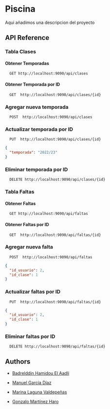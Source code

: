 
# Piscina 

Aqui añadimos una descripcion del proyecto




## API Reference

### Tabla Clases

#### Obtener Temporadas

```http
  GET http://localhost:9090/api/clases
```

#### Obtener Temporada por ID

```http
  GET  http://localhost:9090/api/clases/{id}
```

### Agregar nueva temporada

```http
  POST  http://localhost:9090/api/clases
```

### Actualizar temporada por ID

```http
  PUT  http://localhost:9090/api/clases/{id}
```
```json
{
  "temporada": "2022/23"
}
```

### Eliminar temporada por ID

```http
  DELETE http://localhost:9090/api/clases/{id}
```

### Tabla Faltas

#### Obtener Faltas

```http
  GET http://localhost:9090/api/faltas
```

#### Obtener Faltas por ID

```http
  GET  http://localhost:9090/api/faltas/{id}
```

### Agregar nueva falta

```http
  POST  http://localhost:9090/api/faltas
```
```json
{
  "id_usuario": 2,
  "id_clase": 1
}
```

### Actualizar faltas por ID

```http
  PUT  http://localhost:9090/api/faltas/{id}
```
```json
{
  "id_usuario": 2,
  "id_clase": 1
}
```

### Eliminar faltas por ID

```http
  DELETE http://localhost:9090/api/faltas/{id}
```
## Authors

- [Badrelddin Hamidou El Aadli](https://github.com/bhamidou)

- [Manuel García Díaz](https://github.com/bhamidou)

- [Marina Laguna Valdepeñas](https://github.com/demon-for-arcangel)

- [Gonzalo Martínez Haro](https://github.com/GonzaloMartinezHaro)


